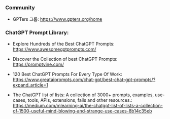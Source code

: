 ### Community <br>
- GPTers 그룹: https://www.gpters.org/home

### ChatGPT Prompt Library: <br>
- Explore Hundreds of the Best ChatGPT Prompts: https://www.awesomegptprompts.com/ <br>
- Discover the Collection of best ChatGPT Prompts: https://promptvine.com/  <br>


- 120 Best ChatGPT Prompts For Every Type Of Work: https://www.greataiprompts.com/chat-gpt/best-chat-gpt-prompts/?expand_article=1

- The ChatGPT list of lists: A collection of 3000+ prompts, examples, use-cases, tools, APIs, extensions, fails and other resources.: https://medium.com/mlearning-ai/the-chatgpt-list-of-lists-a-collection-of-1500-useful-mind-blowing-and-strange-use-cases-8b14c35eb

